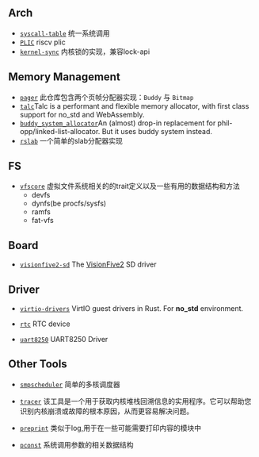 
## Arch

- [`syscall-table`](https://github.com/os-module/syscall-table.git) 统一系统调用
- [`PLIC`](https://github.com/os-module/plic) riscv plic
- [`kernel-sync`](https://github.com/os-module/kernel-sync.git) 内核锁的实现，兼容lock-api
  
## Memory Management

- [`pager`](https://github.com/os-module/pager) 此仓库包含两个页帧分配器实现：`Buddy` 与 `Bitmap`
- [`talc`](https://crates.io/crates/talc)Talc is a performant and flexible memory allocator, with first class support for no_std and WebAssembly.
- [`buddy_system_allocator`](https://crates.io/crates/buddy_system_allocator)An (almost) drop-in replacement for phil-opp/linked-list-allocator. But it uses buddy system instead.
- [`rslab`](https://crates.io/crates/rslab) 一个简单的slab分配器实现
## FS
- [`vfscore`](https://github.com/os-module/rvfs.git) 虚拟文件系统相关的的trait定义以及一些有用的数据结构和方法
  - devfs
  - dynfs(be procfs/sysfs)
  - ramfs
  - fat-vfs


## Board

- [`visionfive2-sd`](https://github.com/os-module/visionfive2-sd.git) The [VisionFive2](https://www.starfivetech.com/en/site/boards) SD driver

## Driver

- [`virtio-drivers`](https://github.com/rcore-os/virtio-drivers) VirtIO guest drivers in Rust. For **no_std** environment.
- [`rtc`](https://github.com/os-module/rtc.git) RTC device 

- [`uart8250`](https://github.com/os-module/uart-rs.git) UART8250 Driver


## Other Tools
- [`smpscheduler`](https://github.com/os-module/smpscheduler.git) 简单的多核调度器
- [`tracer`](https://github.com/os-module/tracer) 该工具是一个用于获取内核堆栈回溯信息的实用程序。它可以帮助您识别内核崩溃或故障的根本原因，从而更容易解决问题。
- [`preprint`](https://crates.io/crates/preprint) 类似于log,用于在一些可能需要打印内容的模块中

- [`pconst`](https://github.com/os-module/pconst.git) 系统调用参数的相关数据结构
